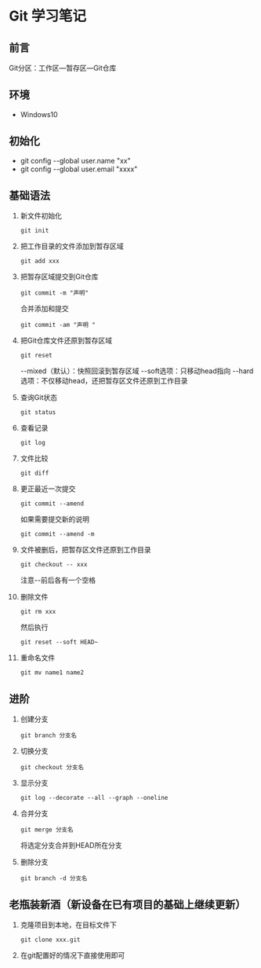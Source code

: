 # Git 学习笔记

## 前言

Git分区：工作区—暂存区—Git仓库

## 环境

- Windows10

## 初始化

- git config --global user.name "xx"
- git config --global user.email "xxxx"

## 基础语法

1. 新文件初始化

    ```git
    git init
    ```

2. 把工作目录的文件添加到暂存区域

    ```git
    git add xxx
    ```

3. 把暂存区域提交到Git仓库

    ```git
    git commit -m "声明"
    ```

    合并添加和提交

    ```git
    git commit -am "声明 "
    ```

4. 把Git仓库文件还原到暂存区域

    ```git
    git reset
    ```

    --mixed（默认）：快照回滚到暂存区域
    --soft选项：只移动head指向
    --hard选项：不仅移动head，还把暂存区文件还原到工作目录

5. 查询Git状态

    ```git
    git status
    ```

6. 查看记录

    ```git
    git log
    ```

7. 文件比较

    ```git
    git diff
    ```

8. 更正最近一次提交

    ```git
    git commit --amend
    ```

    如果需要提交新的说明

    ```git
    git commit --amend -m
    ```

9. 文件被删后，把暂存区文件还原到工作目录

    ```git
    git checkout -- xxx
    ```

    注意--前后各有一个空格
10. 删除文件

    ```git
    git rm xxx
    ```

    然后执行

    ```git
    git reset --soft HEAD~
    ```

11. 重命名文件

    ```git
    git mv name1 name2
    ```

## 进阶

1. 创建分支

    ```git
    git branch 分支名
    ```

2. 切换分支

    ```git
    git checkout 分支名
    ```

3. 显示分支

    ```git
    git log --decorate --all --graph --oneline
    ```

4. 合并分支

    ```git
    git merge 分支名
    ```

    将选定分支合并到HEAD所在分支
5. 删除分支

    ```git
    git branch -d 分支名
    ```

## 老瓶装新酒（新设备在已有项目的基础上继续更新）

1. 克隆项目到本地，在目标文件下

    ```git
    git clone xxx.git
    ```

2. 在git配置好的情况下直接使用即可
